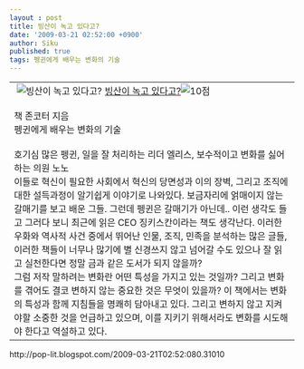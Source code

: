 ```yaml
---
layout : post
title: 빙산이 녹고 있다고?
date: '2009-03-21 02:52:00 +0900'
author: Siku
published: true
tags: 펭귄에게 배우는 변화의 기술
---
```

<div class="hreview ttbReview"><table cellspacing="0" cellpadding="3" border="0"><tbody><tr><td valign="top"><span class="item vcard"><a class="fn url" href="http://www.aladdin.co.kr/shop/wproduct.aspx?ISBN=8934922621&amp;ttbkey=ttbj.siku.cho0939005&amp;paperid=2716289" target="_blank"><img alt="빙산이 녹고 있다고?" hspace="5" src="http://image.aladdin.co.kr/cover/cover/8934922621_1.jpg" align="left" border="0" /></a><a class="fn url" href="http://www.aladdin.co.kr/shop/wproduct.aspx?ISBN=8934922621&amp;ttbkey=ttbj.siku.cho0939005&amp;paperid=2716289">빙산이 녹고 있다고?</a><img alt="10점" src="http://image.aladdin.co.kr/img/common/star_s10.gif" border="0" /></span><br /><span class="description"><br />책 존코터 지음<br />펭귄에게 배우는 변화의 기술<br /><br />호기심 많은 펭귄, 일을 잘 처리하는 리더 엘리스, 보수적이고 변화를 싫어하는 의원 노노<br />이들로 혁신이 필요한 사회에서 혁신의 당면성과 이의 장벽, 그리고 조직에 대한 설득과정이 알기쉽게 이야기로 나와있다. 보금자리에 얽매이지 않는 갈매기를 보고 배운 그들. 그런데 펭귄은 갈매기가 아닌데.. 이런 생각도 들고 그러다 보니 최근에 읽은 CEO 징키스칸이라는 책도 생각난다. 이러한 우화와 역사적 사건 중에서 뛰어난 인물, 조직, 민족을 분석하는 많은 글들, 이러한 책들이 너무나 많기에 별 신경쓰지 않고 넘어갈 수도 있으나 잘 읽고 실천한다면 정말 금과 같은 도서가 되지 않을까?<br />그럼 저작 말하려는 변화란 어떤 특성을 가지고 있는 것일까? 그리고 변화를 겪어도 결코 변하지 않는 중요한 것은 무엇이 있을까? 이 책에서는 변화의 특성과 함께 지침들을 명쾌히 담아내고 있다. 그리고 변하지 않고 지켜야할 소중한 것을 언급하고 있으며, 이를 지키기 위해서라도 변화를 시도해야 한다고 역설하고 있다.<br /></span></td></tr></tbody></table><div><span class="reviewer vcard"><span class="fn url">http://pop-lit.blogspot.com/</span></span><span class="dtreviewed" title="2009-03-21T02:52:08">2009-03-21T02:52:08</span><span class="version">0.3</span><span class="rating"><span class="value">10</span><span class="best">10</span></span></div></div>

